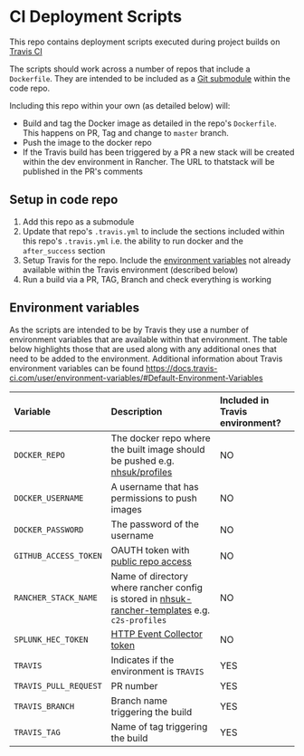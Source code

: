 # CI Deployment Scripts

This repo contains deployment scripts executed during project builds on [Travis CI](https://travis-ci.org)

The scripts should work across a number of repos that include a `Dockerfile`. They are intended to be included as a [Git submodule](https://git-scm.com/docs/git-submodule) within the code repo.

Including this repo within your own (as detailed below) will:
* Build and tag the Docker image as detailed in the repo's `Dockerfile`. This happens on PR, Tag and change to `master` branch.
* Push the image to the docker repo
* If the Travis build has been triggered by a PR a new stack will be created within the dev environment in Rancher. The URL to thatstack will be published in the PR's comments

## Setup in code repo

1. Add this repo as a submodule
1. Update that repo's `.travis.yml` to include the sections included within this repo's `.travis.yml` i.e. the ability to run docker and the `after_success` section
1. Setup Travis for the repo. Include the [environment variables](https://docs.travis-ci.com/user/environment-variables/#Defining-Variables-in-Repository-Settings) not already available within the Travis environment (described below)
1. Run a build via a PR, TAG, Branch and check everything is working

## Environment variables

As the scripts are intended to be by Travis they use a number of environment variables that are available within that environment. The table below highlights those that are used along with any additional ones that need to be added to the environment. Additional information about Travis environment variables can be found https://docs.travis-ci.com/user/environment-variables/#Default-Environment-Variables

| Variable              | Description                                                                         | Included in Travis environment? |
|:----------------------|:------------------------------------------------------------------------------------|:----------------------------------------|
| `DOCKER_REPO`         | The docker repo where the built image should be pushed e.g. [nhsuk/profiles](https://hub.docker.com/r/nhsuk/profiles/) | NO               |
| `DOCKER_USERNAME`     | A username that has permissions to push images                                      | NO               |
| `DOCKER_PASSWORD`     | The password of the username                                                        | NO               |
| `GITHUB_ACCESS_TOKEN` | OAUTH token with [public repo access](https://developer.github.com/v3/oauth/#scopes)| NO               |
| `RANCHER_STACK_NAME`  | Name of directory where rancher config is stored in [nhsuk-rancher-templates](https://github.com/nhsuk/nhsuk-rancher-templates) e.g. `c2s-profiles` | NO              |
| `SPLUNK_HEC_TOKEN`    | [HTTP Event Collector token](http://dev.splunk.com/view/event-collector/SP-CAAAE7C) | NO               |
| `TRAVIS`              | Indicates if the environment is `TRAVIS`                                            | YES              |
| `TRAVIS_PULL_REQUEST` | PR number                                                                           | YES              |
| `TRAVIS_BRANCH`       | Branch name triggering the build                                                    | YES              |
| `TRAVIS_TAG`          | Name of tag triggering the build                                                    | YES              |

